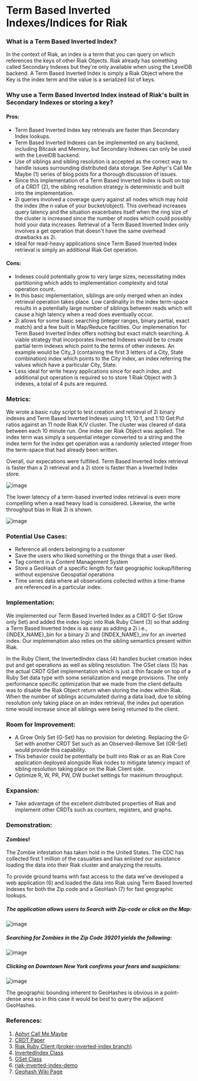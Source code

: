 # Term Based Inverted Indexes/Indices for Riak

### What is a Term Based Inverted Index?

In the context of Riak, an index is a term that you can query on which references the keys of other Riak Objects.  Riak already has something called Secondary Indexes but they're only available when using the LevelDB backend.  A Term Based Inverted Index is simply a Riak Object where the Key is the index term and the value is a serialized list of keys.

### Why use a Term Based Inverted Index instead of Riak's built in Secondary Indexes or storing a key?

#### Pros:  

- Term Based Inverted Index key retrievals are faster than Secondary Index lookups.
- Term Based Inverted Indexes can be implemented on any backend, including Bitcask and Memory, but Secondary Indexes can only be used with the LevelDB backend.
- Use of siblings and sibling resolution is accepted as the correct way to handle issues surrounding distributed data storage.  See Aphyr's Call Me Maybe (1) series of blog posts for a thorough discussion of issues.
- Since this implementation of a Term Based Inverted Index is built on top of a CRDT (2), the sibling resolution strategy is deterministic and built into the implementation.
- 2i queries involved a coverage query against all nodes which may hold the index (the n value of your bucket/object). This overhead increases query latency and the situation exacerbates itself when the ring size of the cluster is increased since the number of nodes which could possibly hold your data increases.  Retrieval of a Term Based Inverted Index only involves a get operation that doesn't have the same overhead drawbacks as 2i.
- Ideal for read-heavy applications since Term Based Inverted Index retrieval is simply an additional Riak Get operation.

#### Cons: 

- Indexes could potentially grow to very large sizes, necessitating index partitioning which adds to implementation complexity and total operation count.
- In this basic implementation, siblings are only merged when an index retrieval operation takes place. Low cardinality in the index term-space results in a potentially large number of siblings between reads which will cause a high latency when a read does eventually occur.
- 2i allows for some basic searching (integer ranges, binary partial, exact match) and a few built in Map/Reduce facilities.  Our implemenation for Term Based Inverted Index offers nothing but exact match searching.  A viable strategy that incorporates Inverted Indexes would be to create partial term indexes which point to the terms of other indexes.  An example would be City_3 (containing the first 3 letters of a City, State combination) index which points to the City index, an index referring the values which have a particular City, State.
- Less ideal for write heavy applications since for each index, and additional put operation is required so to store 1 Riak Object with 3 indexes, a total of 4 puts are required.


### Metrics:

We wrote a basic ruby script to test creation and retrieval of 2i binary indexes and Term Based Inverted Indexes using 1:1, 10:1, and 1:10 Get:Put ratios against an 11 node Riak K/V cluster.  The cluster was cleared of data between each 10 minute run.  One index per Riak Object was applied.  The index term was simply a sequential integer converted to a string and the index term for the index get operation was a randomly selected integer from the term-space that had already been written.

Overall, our expecations were fulfilled.  Term Based Inverted Index retrieval is faster than a 2i retrieval and a 2i store is faster than a Inverted Index store.

![image](blog_resources/BenchMetrics.png)

The lower latency of a term-based inverted index retrieval is even more compelling when a read heavy load is considered.  Likewise, the write throughput bias in Riak 2i is shown.

![image](blog_resources/BenchMetricsOpsSec.png
)

### Potential Use Cases:

- Reference all orders belonging to a customer
- Save the users who liked something or the things that a user liked.
- Tag content in a Content Management System
- Store a GeoHash of a specific length for fast geographic lookup/filtering without expensive Geospatial operations
- Time series data where all observations collected within a time-frame are referenced in a particular index.


### Implementation:

We implemented our Term Based Inverted Index as a CRDT G-Set (Grow only Set) and added the index logic into Riak Ruby Client (3) so that adding a Term Based Inverted Index is as easy as adding a 2i i.e., {INDEX_NAME}\_bin for a binary 2i and {INDEX_NAME}\_inv for an inverted index. Our implemenation also relies on the sibling semantics present within Riak.

In the Ruby Client, the InvertedIndex class (4) handles bucket creation index put and get operations as well as sibling resolution.  The GSet class (5) has the actual CRDT GSet implementation which is just a thin facade on top of a Ruby Set data type with some serialization and merge provisions.  The only performance specific optimization that we made from the client defaults was to disable the Riak Object return when storing the index within Riak.  When the number of siblings accumulated during a data load, due to sibling resolution only taking place on an index retrieval, the index put operation time would increase since all siblings were being returned to the client. 


### Room for Improvement:

- A Grow Only Set (G-Set) has no provision for deleting. Replacing the G-Set with another CRDT Set such as an Observed-Remove Set (OR-Set) would provide this capability.
- This behavior could be potentially be built into Riak or as an Riak Core application deployed alongside Riak nodes to mitigate latency impact of sibling resolution taking place on the Riak Client side.
- Optimize R, W, PR, PW, DW bucket settings for maximum throughput.

### Expansion:

- Take advantage of the excellent distributed properties of Riak and implement other CRDTs such as counters, registers, and graphs.


### Demonstration:

#### Zombies!

The Zombie infestation has taken hold in the United States.  The CDC has collected first 1 million of the casualties and has enlisted our assistance loading the data into their Riak cluster and analyzing the results.

To provide ground teams with fast access to the data we've developed a web application (6) and loaded the data into Riak using Term Based Inverted Indexes for both the Zip code and a GeoHash (7) for fast geographic lookups.

##### The application allows users to Search with Zip-code or click on the Map:
![image](blog_resources/ZombieSearch.png)

##### Searching for Zombies in the Zip Code 39201 yields the following:
![image](blog_resources/ZombieZipResults.png)

##### Clicking on Downtown New York confirms your fears and suspicions:
![image](blog_resources/ZombieGeohashResults.png)

The geographic bounding inherent to GeoHashes is obvious in a point-dense area so in this case it would be best to query the adjacent GeoHashes.


### References:

1. [Aphyr Call Me Maybe](http://aphyr.com/posts/281-call-me-maybe-carly-rae-jepsen-and-the-perils-of-network-partitions)
2. [CRDT Paper](https://www.google.com/url?sa=t&rct=j&q=&esrc=s&source=web&cd=1&cad=rja&ved=0CC4QFjAA&url=http%3A%2F%2Fhal.upmc.fr%2Fdocs%2F00%2F55%2F55%2F88%2FPDF%2Ftechreport.pdf&ei=8M6kUc3IGMHr0gGn94CIBw&usg=AFQjCNFIGtjVlEQx6SsKH9mN30e0Dg_5cg&bvm=bv.47008514,d.dmQ)
3. [Riak Ruby Client (broker-inverted-index branch)](https://github.com/basho/riak-ruby-client/tree/broker-inverted-index)
4. [InvertedIndex Class](https://github.com/basho/riak-ruby-client/blob/broker-inverted-index/lib/riak/index/inverted_index.rb)
5. [GSet Class](https://github.com/basho/riak-ruby-client/blob/broker-inverted-index/lib/riak/crdt/gset.rb)
6. [riak-inverted-index-demo](https://github.com/drewkerrigan/riak-inverted-index-demo)
7. [Geohash Wiki Page](http://en.wikipedia.org/wiki/Geohash)

